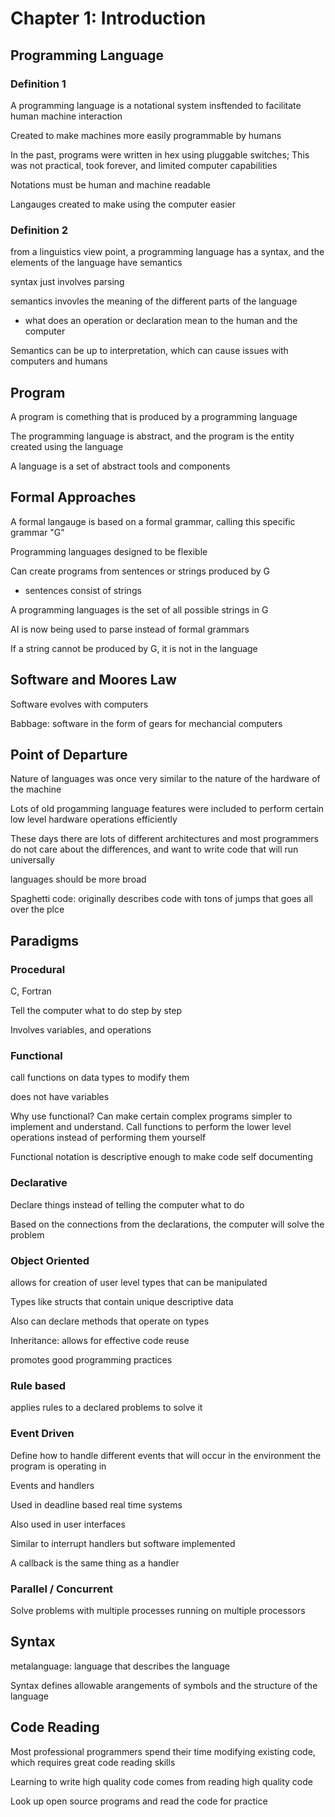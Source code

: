 # Chapter 1: Introduction 

## Programming Language 

### Definition 1

A programming language is a notational system insftended to facilitate human machine interaction

Created to make machines more easily programmable by humans

In the past, programs were written in hex using pluggable switches; This was not practical, took forever, and limited computer capabilities 

Notations must be human and machine readable 

Langauges created to make using the computer easier 


### Definition 2

from a linguistics view point, a programming language has a syntax, and the elements of the language have semantics 

syntax just involves parsing 

semantics invovles the meaning of the different parts of the language
- what does an operation or declaration mean to the human and the computer 

Semantics can be up to interpretation, which can cause issues with computers and humans 

## Program

A program is comething that is produced by a programming language 

The programming language is abstract, and the program is the entity created using the language  

A language is a set of abstract tools and components 

## Formal Approaches 

A formal langauge is based on a formal grammar, calling this specific grammar "G" 

Programming languages designed to be flexible 

Can create programs from sentences or strings produced by G
- sentences consist of strings 

A programming languages is the set of all possible strings in G 

AI is now being used to parse instead of formal grammars 

If a string cannot be produced by G, it is not in the language 

## Software and Moores Law

Software evolves with computers

Babbage: software in the form of gears for mechancial computers

## Point of Departure

Nature of languages was once very similar to the nature of the hardware of the machine 

Lots of old progamming language features were included to perform certain low level hardware operations efficiently 

These days there are lots of different architectures and most programmers do not care about the differences, and want to write code that will run universally 

languages should be more broad 

Spaghetti code: originally describes code with tons of jumps that goes all over the plce 

## Paradigms 

### Procedural 

C, Fortran 

Tell the computer what to do step by step 

Involves variables, and operations 

### Functional 

call functions on data types to modify them 

does not have variables

Why use functional? Can make certain complex programs simpler to implement and understand. Call functions to perform the lower level operations instead of performing them yourself 

Functional notation is descriptive enough to make code self documenting 

### Declarative 

Declare things instead of telling the computer what to do

Based on the connections from the declarations, the computer will solve the problem 

### Object Oriented 

allows for creation of user level types that can be manipulated 

Types like structs that contain unique descriptive data 

Also can declare methods that operate on types 

Inheritance: allows for effective code reuse

promotes good programming practices 

### Rule based

applies rules to a declared problems to solve it

### Event Driven

Define how to handle different events that will occur in the environment the program is operating in 

Events and handlers 

Used in deadline based real time systems

Also used in user interfaces 

Similar to interrupt handlers but software implemented 

A callback is the same thing as a handler 

### Parallel / Concurrent 

Solve problems with multiple processes running on multiple processors 

## Syntax 

metalanguage: language that describes the language 

Syntax defines allowable arangements of symbols and the structure of the language 

## Code Reading 

Most professional programmers spend their time modifying existing code, which requires great code reading skills 

Learning to write high quality code comes from reading high quality code 

Look up open source programs and read the code for practice 













